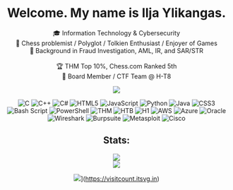 <div align="center">

# Welcome. My name is Ilja Ylikangas.
🎓 Information Technology & Cybersecurity<br>
💎 Chess problemist / Polyglot / Tolkien Enthusiast / Enjoyer of Games<br>
💼 Background in Fraud Investigation, AML, IR, and SAR/STR<br>
<br>
🏆 THM Top 10%, Chess.com Ranked 5th<br>
🧩 Board Member / CTF Team @ H-T8
    
![](https://komarev.com/ghpvc/?username=ilpakka&color=orange)


![C](https://img.shields.io/badge/c-%2300599C.svg?style=for-the-badge&logo=c&logoColor=white) ![C++](https://img.shields.io/badge/c++-%2300599C.svg?style=for-the-badge&logo=c%2B%2B&logoColor=white) ![C#](https://img.shields.io/badge/c%23-%23239120.svg?style=for-the-badge&logo=csharp&logoColor=white) ![HTML5](https://img.shields.io/badge/html5-%23E34F26.svg?style=for-the-badge&logo=html5&logoColor=white) ![JavaScript](https://img.shields.io/badge/javascript-%23323330.svg?style=for-the-badge&logo=javascript&logoColor=%23F7DF1E) ![Python](https://img.shields.io/badge/python-3670A0?style=for-the-badge&logo=python&logoColor=ffdd54) ![Java](https://img.shields.io/badge/java-%23ED8B00.svg?style=for-the-badge&logo=openjdk&logoColor=white) ![CSS3](https://img.shields.io/badge/css3-%231572B6.svg?style=for-the-badge&logo=css3&logoColor=white) ![Bash Script](https://img.shields.io/badge/bash_script-%23121011.svg?style=for-the-badge&logo=gnu-bash&logoColor=white) ![PowerShell](https://img.shields.io/badge/PowerShell-%235391FE.svg?style=for-the-badge&logo=powershell&logoColor=white) ![THM](https://img.shields.io/badge/-TryHackMe-%23212C42?style=for-the-badge&logo=tryhackme&logoColor=white) ![HTB](https://img.shields.io/badge/-HackTheBox-%239FEF00?style=for-the-badge&logo=hackthebox&logoColor=white) ![H1](https://img.shields.io/badge/-HackerOne-%23494649?style=for-the-badge&logo=hackerone&logoColor=white) ![AWS](https://img.shields.io/badge/AWS-%23FF9900.svg?style=for-the-badge&logo=amazon-aws&logoColor=white) ![Azure](https://img.shields.io/badge/azure-%230072C6.svg?style=for-the-badge&logo=microsoftazure&logoColor=white) ![Oracle](https://img.shields.io/badge/Oracle-F80000?style=for-the-badge&logo=oracle&logoColor=white) ![Wireshark](https://img.shields.io/badge/-Wireshark-%231679A7?style=for-the-badge&logo=wireshark&logoColor=white) ![Burpsuite](https://img.shields.io/badge/burpsuite-FF6633?style=for-the-badge&logo=burpsuite&logoColor=white) ![Metasploit](https://img.shields.io/badge/metasploit-2596CD?style=for-the-badge&logo=metasploit&logoColor=white) ![Cisco](https://img.shields.io/badge/CISCO-1BA0D7?style=for-the-badge&logo=cisco&logoColor=white)

## Stats:
![](https://github-readme-stats.vercel.app/api?username=ilpakka&theme=great-gatsby&hide_border=false&include_all_commits=true&count_private=false)<br/>
![](https://github-readme-stats.vercel.app/api/top-langs/?username=ilpakka&theme=great-gatsby&hide_border=false&include_all_commits=true&count_private=false&layout=compact)

![](https://visitcount.itsvg.in/api?id=ilpakka&icon=0&color=2)](https://visitcount.itsvg.in)
    
</div>
